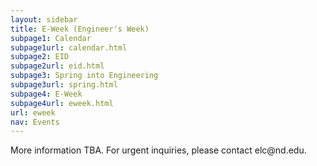 ```yaml
---
layout: sidebar
title: E-Week (Engineer's Week)
subpage1: Calendar
subpage1url: calendar.html
subpage2: EID
subpage2url: eid.html
subpage3: Spring into Engineering
subpage3url: spring.html
subpage4: E-Week
subpage4url: eweek.html
url: eweek
nav: Events
---
```

<p>More information TBA. For urgent inquiries, please contact elc@nd.edu. </p>
